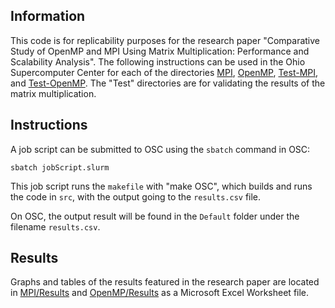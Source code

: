 ## Information
This code is for replicability purposes for the research paper "Comparative Study of OpenMP and MPI Using Matrix Multiplication: Performance and Scalability Analysis". The following instructions can be used in the Ohio Supercomputer Center for each of the directories [MPI](./MPI), [OpenMP](./OpenMP), [Test-MPI](./Test-MPI), and [Test-OpenMP](./Test-OpenMP). The "Test" directories are for validating the results of the matrix multiplication.

## Instructions
A job script can be submitted to OSC using the `sbatch` command in OSC:
```
sbatch jobScript.slurm
```

This job script runs the `makefile` with "make OSC", which builds and runs the code in `src`, with the output going to the `results.csv` file.

On OSC, the output result will be found in the `Default` folder under the filename `results.csv`.

## Results
Graphs and tables of the results featured in the research paper are located in [MPI/Results](./MPI/Results) and [OpenMP/Results](./OpenMP/Results) as a Microsoft Excel Worksheet file.